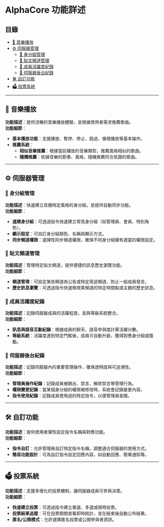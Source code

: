 # AlphaCore 功能詳述

## 目錄
- [🎵 音樂播放](#-音樂播放)
- [⚙️ 伺服器管理](#️-伺服器管理)
  - [🔹 身分組管理](#-身分組管理)
  - [🔹 貼文頻道管理](#-貼文頻道管理)
  - [🔹 成員活躍度紀錄](#-成員活躍度紀錄)
  - [🔹 伺服器後台紀錄](#-伺服器後台紀錄)
- [🛠 自訂功能](#-自訂功能)
- [🗳 投票系統](#-投票系統)

---

## 🎵 音樂播放  
**功能描述**：提供流暢的音樂播放體驗，並根據使用者需求推薦歌曲。  
**功能細節**：  
- **基本播放功能**：支援播放、暫停、停止、跳過、循環播放等基本操作。
- **推薦系統**：  
  - **相似音樂推薦**：根據當前播放的音樂類型，推薦風格相似的歌曲。
  - **隨機推薦**：依據音樂的節奏、風格，隨機推薦符合氛圍的歌曲。

---

## ⚙️ 伺服器管理  

### 🔹 身分組管理  
**功能描述**：快速建立具備特定風格的身分組，並提供自動同步功能。  
**功能細節**：  
- **速建身分組**：可透過指令快速建立常見身分組（如管理員、會員、特別角色）。
- **顯示設定**：可自訂身分組顏色、名稱與顯示方式。
- **同步頻道權限**：選擇性同步頻道權限，確保不同身分組擁有適當的權限設定。

### 🔹 貼文頻道管理  
**功能描述**：管理特定貼文頻道，提供便捷的訊息歷史瀏覽功能。  
**功能細節**：  
- **頻道管理**：可設定某些頻道為公告或特定用途頻道，防止一般成員發言。
- **歷史訊息瀏覽**：可透過指令快速檢視某頻道的特定時間點或主題的歷史訊息。

### 🔹 成員活躍度紀錄  
**功能描述**：記錄伺服器成員的活躍程度，並與等級系統整合。  
**功能細節**：  
- **訊息與語音互動紀錄**：根據成員的聊天、語音參與度計算活躍分數。
- **等級系統**：活躍度達到特定門檻後，成員可自動升級，獲得對應身分組或獎勵。

### 🔹 伺服器後台紀錄  
**功能描述**：記錄伺服器內的重要管理操作，確保透明度與可追溯性。  
**功能細節**：  
- **管理員操作紀錄**：記錄成員被踢出、禁言、解除禁言等管理行為。
- **權限變更記錄**：當某個身分組的權限被修改時，系統會記錄變更內容。
- **指令使用紀錄**：記錄成員使用過的特定指令，以便管理員查閱。  

---

## 🛠 自訂功能  
**功能描述**：提供使用者彈性設定指令名稱與對應功能。  
**功能細節**：  
- **指令自訂**：允許管理員自訂特定指令名稱，調整適合伺服器的使用方式。
- **簡易功能設計**：可為自訂指令設定回應內容，如自動回應、簡單通知等。

---

## 🗳 投票系統  
**功能描述**：支援多樣化的投票機制，讓伺服器成員可參與決策。  
**功能細節**：  
- **快速建立投票**：可透過指令建立單選、多選或限時投票。
- **投票結果追蹤**：可在投票期間查看即時統計，並在結束後自動公布結果。
- **匿名/公開模式**：允許選擇匿名投票或公開參與者資訊。
